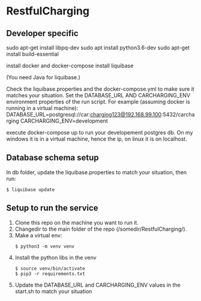 # RestfulCharging


## Developer specific
sudo apt-get install libpq-dev
sudo apt install python3.6-dev
sudo apt-get install build-essential

install docker and docker-compose
install liquibase

(You need Java for liquibase.)

Check the liquibase.properties and the docker-compose.yml to make sure it matches your situation.
Set the DATABASE_URL AND CARCHARGING_ENV environment properties of the run script.
For example (assuming docker is running in a virtual machine):
DATABASE_URL=postgresql://car:charging123@192.168.99.100:5432/carcharging
CARCHARGING_ENV=development

execute docker-compose up to run your developement postgres db. On my windows it is in a virtual machine, hence the ip, on linux it is on localhost.

## Database schema setup
In db folder, update the liquibase.properties to match your situation, then run:
``` shell script
$ liquibase update
```

## Setup to run the service
1. Clone this repo on the machine you want to run it.
2. Changedir to the main folder of the repo (/somedir/RestfulCharging/).
3. Make a virtual env: 
    ```shell script
    $ python3 -m venv venv
    ```
4. Install the python libs in the venv   
   ```shell script
   $ source venv/bin/activate
   $ pip3 -r requirements.txt
   ```
5. Update the DATABASE_URL and CARCHARGING_ENV values in the start.sh to match your situation 